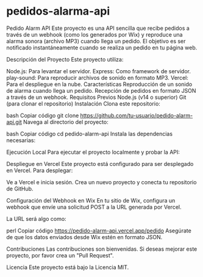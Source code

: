 # pedidos-alarma-api
Pedido Alarm API
Este proyecto es una API sencilla que recibe pedidos a través de un webhook (como los generados por Wix) y reproduce una alarma sonora (archivo MP3) cuando llega un pedido. El objetivo es ser notificado instantáneamente cuando se realiza un pedido en tu página web.

Descripción del Proyecto
Este proyecto utiliza:

Node.js: Para levantar el servidor.
Express: Como framework de servidor.
play-sound: Para reproducir archivos de sonido en formato MP3.
Vercel: Para el despliegue en la nube.
Características
Reproducción de un sonido de alarma cuando llega un pedido.
Recepción de pedidos en formato JSON a través de un webhook.
Requisitos Previos
Node.js (v14 o superior)
Git (para clonar el repositorio)
Instalación
Clona este repositorio:

bash
Copiar código
git clone https://github.com/tu-usuario/pedido-alarm-api.git
Navega al directorio del proyecto:

bash
Copiar código
cd pedido-alarm-api
Instala las dependencias necesarias:


Ejecución Local
Para ejecutar el proyecto localmente y probar la API:

Despliegue en Vercel
Este proyecto está configurado para ser desplegado en Vercel. Para desplegar:

Ve a Vercel e inicia sesión.
Crea un nuevo proyecto y conecta tu repositorio de GitHub.

Configuración del Webhook en Wix
En tu sitio de Wix, configura un webhook que envíe una solicitud POST a la URL generada por Vercel.

La URL será algo como:

perl
Copiar código
https://pedido-alarm-api.vercel.app/pedido
Asegúrate de que los datos enviados desde Wix estén en formato JSON.

Contribuciones
Las contribuciones son bienvenidas. Si deseas mejorar este proyecto, por favor crea un "Pull Request".

Licencia
Este proyecto está bajo la Licencia MIT.

